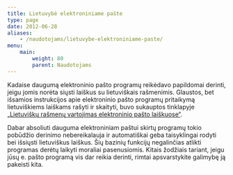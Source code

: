 ```yaml
---
title: Lietuvybė elektroniniame pašte
type: page
date: 2012-06-28
aliases:
    - /naudotojams/lietuvybe-elektroniniame-paste/
menu:
    main:
        weight: 80
        parent: Naudotojams
---
```


Kadaise daugumą elektroninio pašto programų reikėdavo papildomai derinti, jeigu jomis norėta siųsti laiškus su
lietuviškais rašmenimis. Glaustos, bet išsamios instrukcijos apie elektroninio pašto programų pritaikymą lietuviškiems
laiškams rašyti ir skaityti, buvo sukauptos
tinklapyje [„Lietuviškų rašmenų vartojimas elektroninio pašto laiškuose“](https://web.archive.org/web/20161103074444/http://www.liks.lt:80/modules/tinycontent/index.php?id=23 "Archyvinė tinklalapio kopija").

Dabar absoliuti dauguma elektroniniam paštui skirtų programų tokio pobūdžio derinimo nebereikalauja ir automatiškai geba
taisyklingai rodyti bei išsiųsti lietuviškus laiškus. Šių bazinių funkcijų negalinčias atlikti programas derėtų laikyti
moraliai pasenusiomis. Kitais žodžiais tariant, jeigu jūsų e. pašto programą vis dar reikia derinti, rimtai
apsvarstykite galimybę ją pakeisti kita.
